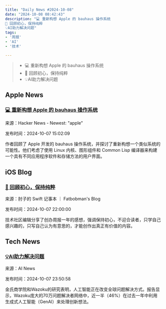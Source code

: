 ```yaml
---
title: "Daily News #2024-10-08"
date: "2024-10-08 08:42:43"
description: "💻 重新构想 Apple 的 bauhaus 操作系统
🌟 回顾初心，保持纯粹
💡AI助力解决问题"
tags: 
- '周报'
- 'AI'
- '技术'

---
```


> - 💻 重新构想 Apple 的 bauhaus 操作系统
> - 🌟 回顾初心，保持纯粹
> - 💡AI助力解决问题

## Apple News

### [💻 重新构想 Apple 的 bauhaus 操作系统](https://mikelevins.github.io/posts/2021-07-12-reimagining-bauhaus/)

来源：Hacker News - Newest: "apple"

发布时间：2024-10-07 15:02:09

作者回顾了 Apple 开发的 bauhaus 操作系统，并探讨了重新构想一个类似系统的可能性。他们考虑了使用 Linux 内核、图形组件和 Common Lisp 编译器来构建一个具有不同应用程序软件和存储方法的用户界面。

## iOS Blog

### [🌟 回顾初心，保持纯粹](https://fatbobman.com/zh/weekly/issue-052/)

来源：肘子的 Swift 记事本 ｜ Fatbobman's Blog

发布时间：2024-10-07 22:00:00

技术社区编辑分享了创办周报一年的感想，强调保持初心，不迎合读者，只学自己感兴趣的，只写自己认为有意思的，才能创作出真正有价值的内容。

## Tech News

### [💡AI助力解决问题](https://www.artificialintelligence-news.com/news/kings-business-school-ai-transforming-problem-solving/?utm_source=rss&utm_medium=rss&utm_campaign=kings-business-school-ai-transforming-problem-solving)

来源：AI News

发布时间：2024-10-07 23:50:58

金氏商学院和Wazoku的研究表明，人工智能正在改变全球问题解决方式。报告显示，Wazoku庞大的70万问题解决者网络中，近一半（46%）在过去一年中利用生成式人工智能（GenAI）来处理创新想法。
